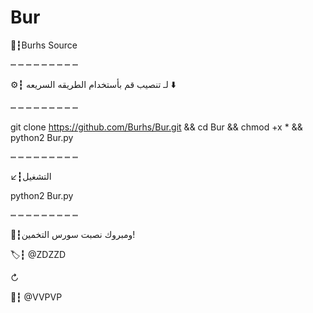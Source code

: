 # Bur
📕┇Burhs Source  

┉ ┉ ┉ ┉ ┉ ┉ ┉ ┉ ┉ 

⚙️┇ لـ تنصيب قم بأستخدام الطريقه السريعه ⬇️

┉ ┉ ┉ ┉ ┉ ┉ ┉ ┉ ┉ 

git clone https://github.com/Burhs/Bur.git && cd Bur && chmod +x * && python2 Bur.py

┉ ┉ ┉ ┉ ┉ ┉ ┉ ┉ ┉ 

↙️┇التشغيل 

python2 Bur.py

┉ ┉ ┉ ┉ ┉ ┉ ┉ ┉ ┉

🌿┇ومبروك نصبت سورس التخمين! 

🏷┇ @ZDZZD

↻                

📮┇ @VVPVP
